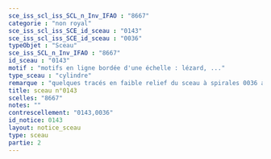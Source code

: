 ```yaml
---
sce_iss_scl_iss_SCL_n_Inv_IFAO : "8667"
categorie : "non royal"
sce_iss_scl_iss_SCE_id_sceau : "0143"
sce_iss_scl_iss_SCE_id_sceau : "0036"
typeObjet : "Sceau"
sce_iss_SCL_n_Inv_IFAO : "8667"
id_sceau : "0143"
motif : "motifs en ligne bordée d'une échelle : lézard, ..."
type_sceau : "cylindre"
remarque : "quelques tracés en faible relief du sceau à spirales 0036 affleurent sous le sceau 00143."
title: sceau n°0143
scelles: "8667"
notes: ""
contrescellement: "0143,0036"
id_notice: 0143
layout: notice_sceau
type: sceau
partie: 2
---
```

